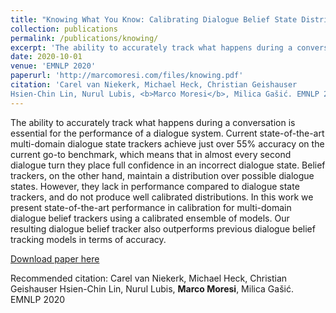 ```yaml
---
title: "Knowing What You Know: Calibrating Dialogue Belief State Distributions via Ensembles"
collection: publications
permalink: /publications/knowing/
excerpt: 'The ability to accurately track what happens during a conversation is essential for the performance of a dialogue system. Current state-of-the-art multi-domain dialogue state trackers achieve just over 55% accuracy on the current go-to benchmark, which means that in almost every second dialogue turn they place full confidence in an incorrect dialogue state. Belief trackers, on the other hand, maintain a distribution over possible dialogue states. However, they lack in performance compared to dialogue state trackers, and do not produce well calibrated distributions. In this work we present state-of-the-art performance in calibration for multi-domain dialogue belief trackers using a calibrated ensemble of models. Our resulting dialogue belief tracker also outperforms previous dialogue belief tracking models in terms of accuracy. '
date: 2020-10-01
venue: 'EMNLP 2020'
paperurl: 'http://marcomoresi.com/files/knowing.pdf'
citation: 'Carel van Niekerk, Michael Heck, Christian Geishauser
Hsien-Chin Lin, Nurul Lubis, <b>Marco Moresi</b>, Milica Gašić. EMNLP 2020'
---
```

The ability to accurately track what happens during a conversation is essential for the performance of a dialogue system. Current state-of-the-art multi-domain dialogue state trackers achieve just over 55% accuracy on the current go-to benchmark, which means that in almost every second dialogue turn they place full confidence in an incorrect dialogue state. Belief trackers, on the other hand, maintain a distribution over possible dialogue states. However, they lack in performance compared to dialogue state trackers, and do not produce well calibrated distributions. In this work we present state-of-the-art performance in calibration for multi-domain dialogue belief trackers using a calibrated ensemble of models. Our resulting dialogue belief tracker also outperforms previous dialogue belief tracking models in terms of accuracy. 

[Download paper here](http://marcomoresi.com/files/knowing.pdf)

Recommended citation: Carel van Niekerk, Michael Heck, Christian Geishauser
Hsien-Chin Lin, Nurul Lubis, <b>Marco Moresi</b>, Milica Gašić. EMNLP 2020